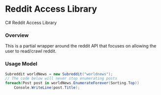 Reddit Access Library
================

C# Reddit Access Library

### Overview
This is a partial wrapper around the reddit API that focuses on allowing the user to read/crawl reddit.

### Usage Model
```c#
Subreddit worldNews = new Subreddit("worldnews");
// The code below will never stop enumerating posts
foreach(Post post in worldNews.EnumerateForever(Sorting.Top))
    Console.WriteLine(post.Title);
```